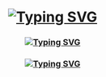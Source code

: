 <h1 align="center"><a href="https://git.io/typing-svg"><img src="https://readme-typing-svg.herokuapp.com?font=Fira+Code&pause=1000&color=9A00F7&repeat=false&width=435&lines=Hi+there%2C+I'm+Alex" alt="Typing SVG" /></a></h1>
<h3 align="center"><a href="https://git.io/typing-svg"><img src="https://readme-typing-svg.herokuapp.com?font=Fira+Code&weight=500&pause=1000&color=9A00F7&center=true&repeat=false&width=435&lines=ITMO+BT+Student+Bachelor+%E2%99%A8%EF%B8%8F" alt="Typing SVG" /></a></h3>
<h3 align="center"><a href="https://git.io/typing-svg"><img src="https://readme-typing-svg.herokuapp.com?font=Fira+Code&weight=500&pause=1000&color=9A00F7&center=true&repeat=false&width=435&lines=P3112+%5Cu2764+group" alt="Typing SVG" /></a></h3>

